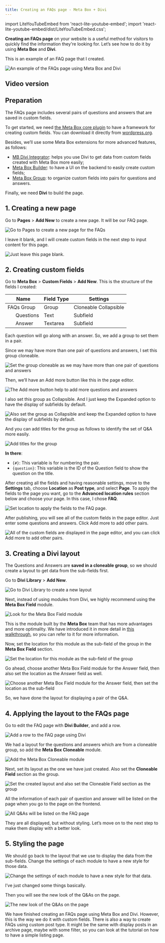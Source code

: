 ```yaml
---
title: Creating an FAQs page - Meta Box + Divi
---
```


import LiteYouTubeEmbed from 'react-lite-youtube-embed'; 
import 'react-lite-youtube-embed/dist/LiteYouTubeEmbed.css';

**Creating an FAQs page** on your website is a useful method for visitors to quickly find the information they're looking for. Let’s see how to do it by using **Meta Box** and **Divi**.

This is an example of an FAQ page that I created.

![An example of the FAQs page using Meta Box and Divi](https://i.imgur.com/IqwyfIa.png)

## Video version

<LiteYouTubeEmbed id='Ja7maoWDE7g' />

## Preparation

The FAQs page includes several pairs of questions and answers that are saved in custom fields.

To get started, we need [the Meta Box core plugin](https://wordpress.org/plugins/meta-box/) to have a framework for creating custom fields. You can download it directly from [wordpress.org](https://wordpress.org/plugins/meta-box/).

Besides, we’ll use some Meta Box extensions for more advanced features, as follows:

* [MB Divi Integrator](https://metabox.io/plugins/mb-divi-integrator/): helps you use Divi to get data from custom fields created with Meta Box more easily;
* [Meta Box Builder](https://metabox.io/plugins/meta-box-builder/): to have a UI on the backend to easily create custom fields;
* [Meta Box Group](https://metabox.io/plugins/meta-box-group/): to organize custom fields into pairs for questions and answers.

Finally, we need **Divi** to build the page.

## 1. Creating a new page

Go to **Pages** > **Add New** to create a new page. It will be our FAQ page.

![Go to Pages to create a new page for the FAQs](https://i.imgur.com/LdsSOWs.png)

I leave it blank, and I will create custom fields in the next step to input content for this page.

![Just leave this page blank.](https://i.imgur.com/IMFfcxR.png)

## 2. Creating custom fields

Go to **Meta Box** > **Custom Fields** > **Add New**. This is the structure of the fields I created:

|      Name       | Field Type |       Settings        |
|-----------------|------------|-----------------------|
|   FAQs Group    |   Group    | Cloneable Collapsible |
|       Questions |    Text    |        Subfield       |
|        Answer   |  Textarea  |        Subfield       |

Each question will go along with an answer. So, we add a group to set them in a pair.

Since we may have more than one pair of questions and answers, I set this group cloneable.

![Set the group cloneable as we may have more than one pair of questions and answers](https://i.imgur.com/B56hn6u.png)

Then, we’ll have an Add more button like this in the page editor.

![The Add more button help to add more questions and answers](https://i.imgur.com/YiqI44x.png)

I also set this group as Collapsible. And I just keep the Expanded option to have the display of subfields by default.

![Also set the group as Collapsible and keep the Expanded option to have the display of subfields by default.](https://i.imgur.com/Gih2Ja4.png)

And you can add titles for the group as follows to identify the set of Q&A more easily.

![Add titles for the group](https://i.imgur.com/k2aykN8.png)

**In there**:

* `{#}`: This variable is for numbering the pair.
* `{question}`: This variable is the ID of the Question field to show the question on the title.

After creating all the fields and having reasonable settings, move to the **Settings** tab, choose **Location** as **Post type**, and select **Page**. To apply the fields to the page you want, go to the **Advanced location rules** section below and choose your page. In this case, I chose **FAQ**.

![Set location to apply the fields to the FAQ page.](https://i.imgur.com/N4mvoPv.png)
 
After publishing, you will see all of the custom fields in the page editor. Just enter some questions and answers. Click Add more to add other pairs.

![All of the custom fields are displayed in the page editor, and you can click Add more to add other pairs.](https://i.imgur.com/AZCxGGV.png)

## 3. Creating a Divi layout

The Questions and Answers are **saved in a cloneable group**, so we should create a layout to get data from the sub-fields first.

Go to **Divi Library** > **Add New**.

![Go to Divi Library to create a new layout](https://i.imgur.com/ysUI4c5.png)

Next, instead of using modules from Divi, we highly recommend using the **Meta Box Field** module.

![Look for the Meta Box Field module](https://i.imgur.com/kKkVcCI.png)

This is the module built by the **Meta Box** team that has more advantages and more optimality. We have introduced it in more detail in [this walkthrough](https://metabox.io/meta-box-divi-integration-walkthrough/#non-cloneable-fieldsgroups), so you can refer to it for more information.

Now, set the location for this module as the sub-field of the group in the **Meta Box Field** section.

![Set the location for this module as the sub-field of the group](https://i.imgur.com/ldil1nQ.png)

Go ahead, choose another Meta Box Field module for the Answer field, then also set the location as the Answer field as well.

![Choose another Meta Box Field module for the Answer field, then set the location as the sub-field](https://i.imgur.com/RiqLwkG.png)

So, we have done the layout for displaying a pair of the Q&A.

## 4. Applying the layout to the FAQs page

Go to edit the FAQ page with **Divi Builder**, and add a row.

![Add a row to the FAQ page using Divi](https://i.imgur.com/H49Yptv.png)

We had a layout for the questions and answers which are from a cloneable group, so add the **Meta Box Cloneable** module.

![Add the Meta Box Cloneable module](https://i.imgur.com/YTEvNuV.png)

Next, set its layout as the one we have just created. Also set the **Cloneable Field** section as the group.

![Set the created layout and also set the Cloneable Field section as the group](https://i.imgur.com/ItLce6e.png)

All the information of each pair of question and answer will be listed on the page when you go to the page on the frontend.

![All Q&As will be listed on the FAQ page](https://i.imgur.com/wvGP8cz.png)

They are all displayed, but without styling. Let’s move on to the next step to make them display with a better look.

## 5. Styling the page

We should go back to the layout that we use to display the data from the sub-fields. Change the settings of each module to have a new style for those data.

![Change the settings of each module to have a new style for that data.](https://i.imgur.com/ORH2JQ7.png)

I’ve just changed some things basically.

Then you will see the new look of the Q&As on the page.

![The new look of the Q&As on the page](https://i.imgur.com/IqwyfIa.png)

We have finished creating an FAQs page using Meta Box and Divi. However, this is the way we do it with custom fields. There is also a way to create FAQs using custom post type. It might be the same with display posts in an archive page, maybe with some filter, so you can look at the tutorial on how to have a simple listing page.
